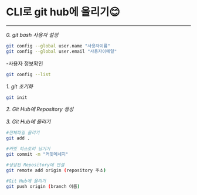 # CLI로 git hub에 올리기😊

***
*0. git bash 사용자 설정*
```bash
git config --global user.name "사용자이름"
git config --global user.email "사용자이메일"
```
-사용자 정보확인
```bash
git config --list
```

*1. git 초기화*
```bash
git init
```

*2. Git Hub에 Repository 생성*


*3. Git Hub에 올리기* 
```bash
#전체파일 올리기
git add .

#커밋 히스토리 남기기 
git commit -m "커밋메세지"

#생성된 Repository에 연결
git remote add origin (repository 주소)

#Git Hub에 올리기
git push origin (branch 이름)
```



